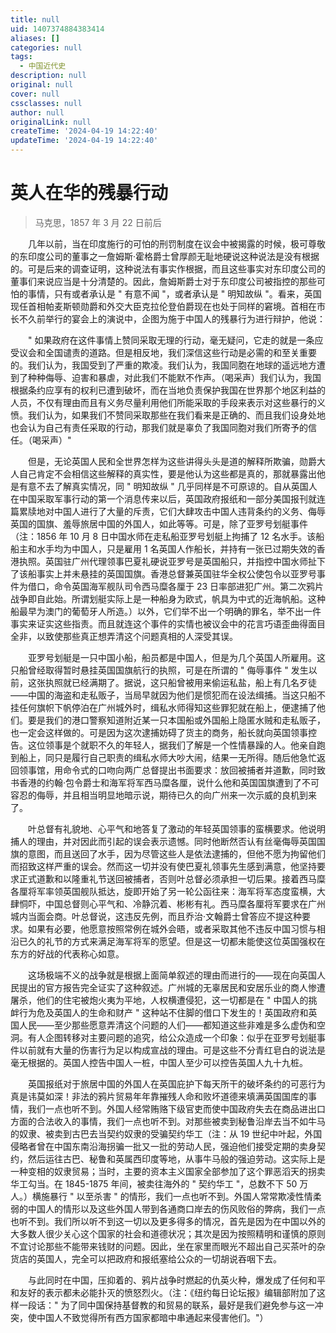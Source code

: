 ```yaml
---
title: null
uid: 1407374884383414
aliases: []
categories: null
tags:
  - 中国近代史
description: null
original: null
cover: null
cssclasses: null
author: null
originalLink: null
createTime: '2024-04-19 14:22:40'
updateTime: '2024-04-19 14:22:40'
---
```


# 英人在华的残暴行动

> 马克思，1857 年 3 月 22 日前后

　　几年以前，当在印度施行的可怕的刑罚制度在议会中被揭露的时候，极可尊敬的东印度公司的董事之一詹姆斯·霍格爵士曾厚颜无耻地硬说这种说法是没有根据的。可是后来的调查证明，这种说法有事实作根据，而且这些事实对东印度公司的董事们来说应当是十分清楚的。因此，詹姆斯爵士对于东印度公司被指控的那些可怕的事情，只有或者承认是 " 有意不闻 "，或者承认是 " 明知故纵 "。看来，英国现任首相帕麦斯顿勋爵和外交大臣克拉伦登伯爵现在也处于同样的窘境。首相在市长不久前举行的宴会上的演说中，企图为施于中国人的残暴行为进行辩护，他说：

　　" 如果政府在这件事情上赞同采取无理的行动，毫无疑问，它走的就是一条应受议会和全国谴责的道路。但是相反地，我们深信这些行动是必需的和至关重要的。我们认为，我国受到了严重的欺凌。我们认为，我国同胞在地球的遥远地方遭到了种种侮辱、迫害和暴虐，对此我们不能默不作声。（喝采声）我们认为，我国根据条约应享有的权利已遭到破坏，而在当地负责保护我国在世界那个地区利益的人员，不仅有理由而且有义务尽量利用他们所能采取的手段来表示对这些暴行的义愤。我们认为，如果我们不赞同采取那些在我们看来是正确的、而且我们设身处地也会认为自己有责任采取的行动，那我们就是辜负了我国同胞对我们所寄予的信任。（喝采声）"

　　但是，无论英国人民和全世界怎样为这些讲得头头是道的解释所欺骗，勋爵大人自己肯定不会相信这些解释的真实性，要是他认为这些都是真的，那就暴露出他是有意不去了解真实情况，同 " 明知故纵 " 几乎同样是不可原谅的。自从英国人在中国采取军事行动的第一个消息传来以后，英国政府报纸和一部分美国报刊就连篇累牍地对中国人进行了大量的斥责，它们大肆攻击中国人违背条约的义务、侮辱英国的国旗、羞辱旅居中国的外国人，如此等等。可是，除了亚罗号划艇事件（注：1856 年 10 月 8 日中国水师在走私船亚罗号划艇上拘捕了 12 名水手。该船船主和水手均为中国人，只是雇用 1 名英国人作船长，并持有一张已过期失效的香港执照。英国驻广州代理领事巴夏礼硬说亚罗号是英国船只，并指控中国水师扯下了该船事实上并未悬挂的英国国旗。香港总督兼英国驻华全权公使包令以亚罗号事件为借口，命令英国海军舰队司令西马糜各厘于 23 日率部进犯广州。第二次鸦片战争即自此始。所谓划艇实际上是一种船身为欧式，帆具为中式的近海帆船。这种船最早为澳门的葡萄牙人所造。）以外，它们举不出一个明确的罪名，举不出一件事实来证实这些指责。而且就连这个事件的实情也被议会中的花言巧语歪曲得面目全非，以致使那些真正想弄清这个问题真相的人深受其误。

　　亚罗号划艇是一只中国小船，船员都是中国人，但是为几个英国人所雇用。这只船曾经取得暂时悬挂英国国旗航行的执照，可是在所谓的 " 侮辱事件 " 发生以前，这张执照就已经满期了。据说，这只船曾被用来偷运私盐，船上有几名歹徒——中国的海盗和走私贩子，当局早就因为他们是惯犯而在设法缉捕。当这只船不挂任何旗帜下帆停泊在广州城外时，缉私水师得知这些罪犯就在船上，便逮捕了他们。要是我们的港口警察知道附近某一只本国船或外国船上隐匿水贼和走私贩子，也一定会这样做的。可是因为这次逮捕妨碍了货主的商务，船长就向英国领事控告。这位领事是个就职不久的年轻人，据我们了解是一个性情暴躁的人。他亲自跑到船上，同只是履行自己职责的缉私水师大吵大闹，结果一无所得。随后他急忙返回领事馆，用命令式的口吻向两广总督提出书面要求：放回被捕者并道歉，同时致书香港的约翰·包令爵士和海军将军西马糜各厘，说什么他和英国国旗遭到了不可容忍的侮辱，并且相当明显地暗示说，期待已久的向广州来一次示威的良机到来了。

　　叶总督有礼貌地、心平气和地答复了激动的年轻英国领事的蛮横要求。他说明捕人的理由，并对因此而引起的误会表示遗憾。同时他断然否认有丝毫侮辱英国国旗的意图，而且送回了水手，因为尽管这些人是依法逮捕的，但他不愿为拘留他们而招致这样严重的误会。然而这一切并没有使巴夏礼领事先生感到满意，他坚持要求正式道歉和以隆重礼节送回被捕者，否则叶总督必须承担一切后果。接着西马糜各厘将军率领英国舰队抵达，旋即开始了另一轮公函往来：海军将军态度蛮横，大肆恫吓，中国总督则心平气和、冷静沉着、彬彬有礼。西马糜各厘将军要求在广州城内当面会商。叶总督说，这违反先例，而且乔治·文翰爵士曾答应不提这种要求。如果有必要，他愿意按照常例在城外会晤，或者采取其他不违反中国习惯与相沿已久的礼节的方式来满足海军将军的愿望。但是这一切都未能使这位英国强权在东方的好战的代表称心如意。

　　这场极端不义的战争就是根据上面简单叙述的理由而进行的——现在向英国人民提出的官方报告完全证实了这种叙述。广州城的无辜居民和安居乐业的商人惨遭屠杀，他们的住宅被炮火夷为平地，人权横遭侵犯，这一切都是在 " 中国人的挑衅行为危及英国人的生命和财产 " 这种站不住脚的借口下发生的！英国政府和英国人民——至少那些愿意弄清这个问题的人们——都知道这些非难是多么虚伪和空洞。有人企图转移对主要问题的追究，给公众造成一个印象：似乎在亚罗号划艇事件以前就有大量的伤害行为足以构成宣战的理由。可是这些不分青红皂白的说法是毫无根据的。英国人控告中国人一桩，中国人至少可以控告英国人九十九桩。

　　英国报纸对于旅居中国的外国人在英国庇护下每天所干的破坏条约的可恶行为真是讳莫如深！非法的鸦片贸易年年靠摧残人命和败坏道德来填满英国国库的事情，我们一点也听不到。外国人经常贿赂下级官吏而使中国政府失去在商品进出口方面的合法收入的事情，我们一点也听不到。对那些被卖到秘鲁沿岸去当不如牛马的奴隶、被卖到古巴去当契约奴隶的受骗契约华工（注：从 19 世纪中叶起，外国侵略者曾在中国东南沿海拐骗一批又一批的劳动人民，强迫他们接受定期的卖身契约，然后运往古巴、秘鲁和英属西印度等地，从事牛马般的强迫劳动。这实际上是一种变相的奴隶贸易；当时，主要的资本主义国家全部参加了这个罪恶滔天的拐卖华工勾当。在 1845-1875 年间，被卖往海外的 " 契约华工 "，总数不下 50 万人。）横施暴行 " 以至杀害 " 的情形，我们一点也听不到。外国人常常欺凌性情柔弱的中国人的情形以及这些外国人带到各通商口岸去的伤风败俗的弊病，我们一点也听不到。我们所以听不到这一切以及更多得多的情况，首先是因为在中国以外的大多数人很少关心这个国家的社会和道德状况；其次是因为按照精明和谨慎的原则不宜讨论那些不能带来钱财的问题。因此，坐在家里而眼光不超出自己买茶叶的杂货店的英国人，完全可以把政府和报纸塞给公众的一切胡说吞咽下去。

　　与此同时在中国，压抑着的、鸦片战争时燃起的仇英火种，爆发成了任何和平和友好的表示都未必能扑灭的愤怒烈火。（注：《纽约每日论坛报》编辑部附加了这样一段话：" 为了同中国保持基督教的和贸易的联系，最好是我们避免参与这一冲突，使中国人不致觉得所有西方国家都暗中串通起来侵害他们。"）
